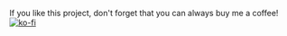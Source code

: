If you like this project, don't forget that you can always buy me a coffee!
[![ko-fi](https://ko-fi.com/img/githubbutton_sm.svg)](https://ko-fi.com/P5P45YHM9)
